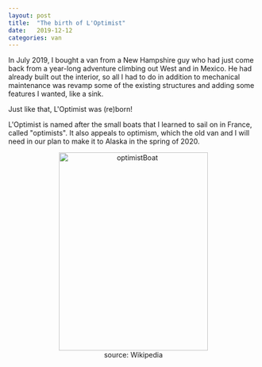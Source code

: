 ```yaml
---
layout: post
title:  "The birth of L'Optimist"
date:   2019-12-12
categories: van 
---
```


In July 2019, I bought a van from a New Hampshire guy who had just come back from a year-long adventure climbing out West and in Mexico. He had already built out the interior, so all I had to do in addition to mechanical maintenance was revamp some of the existing structures and adding some features I wanted, like a sink. 

Just like that, L'Optimist was (re)born!

L'Optimist is named after the small boats that I learned to sail on in France, called "optimists". It also appeals to optimism, which the old van and I will need in our plan to make it to Alaska in the spring of 2020.

<figure>
 <div style="text-align:center">
   <img src="/loptimist/assets/images/optimistBoat.jpeg" alt="optimistBoat" width="300" height="400" caption="source: Wikipedia"/>
   <figcaption>
 source: Wikipedia
   </figcaption>
  </div>
 </figure>